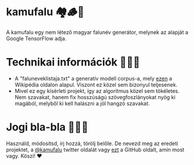 # kamufalu 🏘️🪵🐖
A kamufalu egy nem létező magyar falunév generátor, melynek az alapját a Google TensorFlow adja.

# Technikai információk 👨🏻‍💻
- A "faluneveklistaja.txt" a generatív modell corpus-a, mely [ezen](https://hu.wikipedia.org/wiki/Magyarország_települései:_A,_Á) a Wikipédia oldalon alapul. Viszont ez közel sem bizonyul teljesenek.
- Mivel ez egy kísérleti projekt, így az algoritmus közel sem tökéletes. Nem szavakat, hanem fix hosszúságú szövegfoszlányokat nyög ki magából, melyből ki kell halászni a jól hangzó szavakat.

# Jogi bla-bla 👨🏻‍⚖️
Használd, módosítsd, írj hozzá, törölj belőle. De nevezd meg az eredeti projektet, a [@kamufalu](https://twitter.com/kamufalu) twitter oldalát vagy [ezt](https://github.com/mrkbrts/kamufalu) a GitHub oldalt, amin most vagy. Köszi! ❤️
